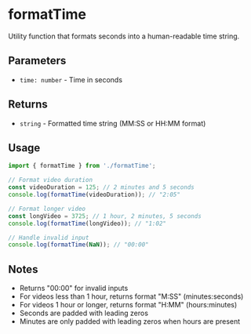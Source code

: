 # formatTime

Utility function that formats seconds into a human-readable time string.

## Parameters
- `time: number` - Time in seconds

## Returns
- `string` - Formatted time string (MM:SS or HH:MM format)

## Usage
```typescript
import { formatTime } from './formatTime';

// Format video duration
const videoDuration = 125; // 2 minutes and 5 seconds
console.log(formatTime(videoDuration)); // "2:05"

// Format longer video
const longVideo = 3725; // 1 hour, 2 minutes, 5 seconds
console.log(formatTime(longVideo)); // "1:02"

// Handle invalid input
console.log(formatTime(NaN)); // "00:00"
```

## Notes
- Returns "00:00" for invalid inputs
- For videos less than 1 hour, returns format "M:SS" (minutes:seconds)
- For videos 1 hour or longer, returns format "H:MM" (hours:minutes)
- Seconds are padded with leading zeros
- Minutes are only padded with leading zeros when hours are present